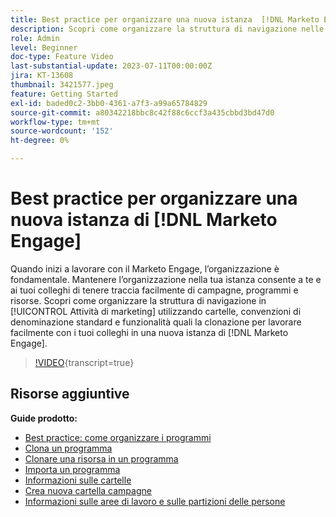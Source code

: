 ```yaml
---
title: Best practice per organizzare una nuova istanza  [!DNL Marketo Engage]
description: Scopri come organizzare la struttura di navigazione nelle attività di marketing utilizzando cartelle, convenzioni di denominazione standard e funzioni quali la clonazione per lavorare facilmente con i colleghi in una nuova istanza di Marketo Engage.
role: Admin
level: Beginner
doc-type: Feature Video
last-substantial-update: 2023-07-11T00:00:00Z
jira: KT-13608
thumbnail: 3421577.jpeg
feature: Getting Started
exl-id: baded0c2-3bb0-4361-a7f3-a99a65784829
source-git-commit: a80342218bbc8c42f88c6ccf3a435cbbd3bd47d0
workflow-type: tm+mt
source-wordcount: '152'
ht-degree: 0%

---
```


# Best practice per organizzare una nuova istanza di [!DNL Marketo Engage]

Quando inizi a lavorare con il Marketo Engage, l’organizzazione è fondamentale. Mantenere l’organizzazione nella tua istanza consente a te e ai tuoi colleghi di tenere traccia facilmente di campagne, programmi e risorse. Scopri come organizzare la struttura di navigazione in [!UICONTROL Attività di marketing] utilizzando cartelle, convenzioni di denominazione standard e funzionalità quali la clonazione per lavorare facilmente con i tuoi colleghi in una nuova istanza di [!DNL Marketo Engage]. 

>[!VIDEO](https://video.tv.adobe.com/v/3421577/?learn=on){transcript=true}

## Risorse aggiuntive

**Guide prodotto:**

* [Best practice: come organizzare i programmi](https://experienceleague.adobe.com/docs/marketo/using/product-docs/core-marketo-concepts/programs/working-with-programs/best-practice-how-to-organize-your-programs.html?lang=it)
* [Clona un programma](https://experienceleague.adobe.com/docs/marketo/using/product-docs/core-marketo-concepts/programs/working-with-programs/clone-a-program.html?lang=it)
* [Clonare una risorsa in un programma](https://experienceleague.adobe.com/docs/marketo/using/product-docs/core-marketo-concepts/programs/working-with-programs/clone-an-asset-in-a-program.html?lang=it)
* [Importa un programma](https://experienceleague.adobe.com/docs/marketo/using/product-docs/core-marketo-concepts/programs/working-with-programs/import-a-program.html?lang=it)
* [Informazioni sulle cartelle](https://experienceleague.adobe.com/docs/marketo/using/product-docs/core-marketo-concepts/miscellaneous/understanding-folders.html?lang=it)
* [Crea nuova cartella campagne](https://experienceleague.adobe.com/docs/marketo/using/product-docs/core-marketo-concepts/miscellaneous/create-new-campaign-folder.html?lang=it)
* [Informazioni sulle aree di lavoro e sulle partizioni delle persone](https://experienceleague.adobe.com/docs/marketo/using/product-docs/administration/workspaces-and-person-partitions/understanding-workspaces-and-person-partitions.html?lang=it)
